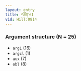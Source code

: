 ```yaml
---
layout: entry
title: འཐོན་√1
vid: Hill:0814
---
```

### Argument structure (N = 25)
* `arg1` (16)
* `argcl` (1)
* `aux` (7)
* `obl` (8)
